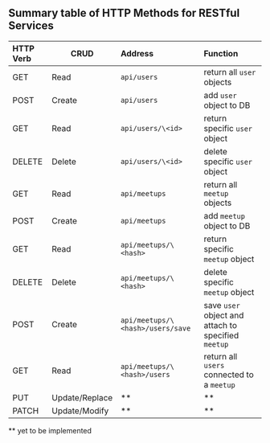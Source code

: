 ## Summary table of HTTP Methods for RESTful Services

HTTP Verb|CRUD          |Address                         |Function
:--------|--------------|:-------------------------------|:---------------------------------------------------
GET      |Read          |`api/users`                     |return all `user` objects
POST     |Create        |`api/users`                     |add `user` object to DB
GET      |Read          |`api/users/\<id>`               |return specific `user` object
DELETE   |Delete        |`api/users/\<id>`               |delete specific `user` object
GET      |Read          |`api/meetups`                   |return all `meetup` objects
POST     |Create        |`api/meetups`                   |add `meetup` object to DB
GET      |Read          |`api/meetups/\<hash>`           |return specific `meetup` object
DELETE   |Delete        |`api/meetups/\<hash>`           |delete specific `meetup` object
POST     |Create        |`api/meetups/\<hash>/users/save`|save `user` object and attach to specified `meetup`
GET      |Read          |`api/meetups/\<hash>/users`     |return all `users` connected to a `meetup`
PUT      |Update/Replace|**                              |**
PATCH    |Update/Modify |**                              |**

** yet to be implemented